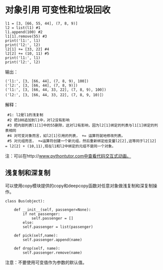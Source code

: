 # 对象引用 可变性和垃圾回收



    l1 = [3, [66, 55, 44], (7, 8, 9)] 
    l2 = list(l1) #1
    l1.append(100) #2
    l1[1].remove(55) #3
    print('l1:', l1)
    print('l2:', l2) 
    l2[1] += [33, 22] #4
    l2[2] += (10, 11) #5
    print('l1:', l1) 
    print('l2:', l2)
    
输出：

    ('l1:', [3, [66, 44], (7, 8, 9), 100])
    ('l2:', [3, [66, 44], (7, 8, 9)])
    ('l1:', [3, [66, 44, 33, 22], (7, 8, 9), 100])
    ('l2:', [3, [66, 44, 33, 22], (7, 8, 9, 10)]）
    
解释：

     #1: l2是l1的浅复制
     #2 把100追加到l1中，对l2没有影响
     #3 把内部列表l1[1]中的55删除，这对l2有影响，因为l2[1]绑定的列表与l1[1]绑定的列表相同
     #4 对可变对象而言，如l2[1]引用的列表， += 运算符就地修改列表。
     #5 对元组而言， +=运算符创建一个新元组，然后重新绑定给变量l2[2],这等同于l2[12] = l2[2] + (10,11),现在l1和l2中绑定的元组不是同一个对象。
    
    
注：可以在http://www.pythontutor.com中查看代码交互式动画。


## 浅复制和深复制

可以使用copy模块提供的copy和deepcopy函数对任意对象做浅复制和深复制操作。


    class Bus(object):

        def __init__(self, passenger=None):
            if not passenger:
                self.passenger = []
            else:
            self.passenger = list(passenger)
        
        def pick(self,name):
            self.passenger.append(name)
        
        def drop(self, name):
            self.passenger.remove(name)


注意：不要使用可变值作为参数的默认值。